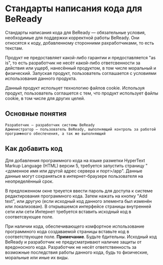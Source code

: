 # Стандарты написания кода для BeReady

Стандарты написания кода для BeReady — обязательные условия, необходимые для поддержки корректной работы BeReady. Они относятся к коду, добавленному сторонними рахработчиками, то есть текстам.

Продукт не предоставляет какой-либо гарантии и предоставляется "as is", то есть разработчик не несёт какой-либо ответсвенности за действия или ущерб, нанесённый продуктом, в том числе моральный и физический. Запуская продукт, пользователь соглашается с условиями использования данного продукта.

Данный продукт испольует технологию файлов cookie. Используя продукт, пользователь соглашется с тем, что продукт использует файлы cookie, в том числе для других целей.

## Основные понятия

    Разработчик — разработчик системы BeReady
    Администратор — пользователь BeReady, выполняющий контроль за работой программного обеспечения, а так же выполняющий 


## Как добавить код

Для добавления программного кода на языке разметки HyperText Markup Language (HTML) версии 5, требуется запустить страницу "<доменное имя или другой адрес сервера и порт>/app". Данные данные могут сохраняться в интернет-браузере пользователя на неопределённый срок.

В предложенном окне треуется ввести пароль для доступа к системе редактирования программного кода. Затем нажать на кнопку "Add text", или другую (если исходный код данного элемента был изменён или локализован). В открывшемся интерфейсе страницы внутренней сети или сети Интернет требуется вставить исходный код в соответсвующее поле.

При наличии кода, обеспечивающего комфортное использование программного кода создаваемой страницы вставьте код в соответствующее поле. **Примечание**. Будьте бдительны. Исходный код BeReady и разработчик не предусматривают наличие защиты от вредоносного кода. Разработчик не несёт ответственность за возможные последствия работы данного кода, будь то физические, моральные или иные их виды.

